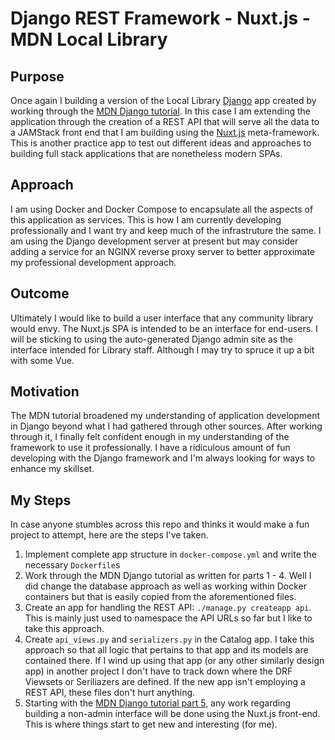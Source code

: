 # Django REST Framework - Nuxt.js - MDN Local Library

## Purpose

Once again I building a version of the Local Library [Django](https://www.djangoproject.com/) app created by working through the [MDN Django tutorial](https://developer.mozilla.org/en-US/docs/Learn/Server-side/Django). In this case I am extending the application through the creation of a REST API that will serve all the data to a JAMStack front end that I am building using the [Nuxt.js](https://nuxtjs.org/) meta-framework. This is another practice app to test out different ideas and approaches to building full stack applications that are nonetheless modern SPAs.

## Approach

I am using Docker and Docker Compose to encapsulate all the aspects of this application as services. This is how I am currently developing professionally and I want try and keep much of the infrastruture the same. I am using the Django development server at present but may consider adding a service for an NGINX reverse proxy server to better approximate my professional development approach.

## Outcome

Ultimately I would like to build a user interface that any community library would envy. The Nuxt.js SPA is intended to be an interface for end-users. I will be sticking to using the auto-generated Django admin site as the interface intended for Library staff. Although I may try to spruce it up a bit with some Vue.

## Motivation

The MDN tutorial broadened my understanding of application development in Django beyond what I had gathered through other sources. After working through it, I finally felt confident enough in my understanding of the framework to use it professionally. I have a ridiculous amount of fun developing with the Django framework and I'm always looking for ways to enhance my skillset.

## My Steps

In case anyone stumbles across this repo and thinks it would make a fun project to attempt, here are the steps I've taken.

1. Implement complete app structure in `docker-compose.yml` and write the necessary `Dockerfile`s
2. Work through the MDN Django tutorial as written for parts 1 - 4. Well I did change the database approach as well as working within Docker containers but that is easily copied from the aforementioned files.
3. Create an app for handling the REST API: `./manage.py createapp api`. This is mainly just used to namespace the API URLs so far but I like to take this approach.
4. Create `api_views.py` and `serializers.py` in the Catalog app. I take this approach so that all logic that pertains to that app and its models are contained there. If I wind up using that app (or any other similarly design app) in another project I don't have to track down where the DRF Viewsets or Seriliazers are defined. If the new app isn't employing a REST API, these files don't hurt anything.
5. Starting with the [MDN Django tutorial part 5](https://developer.mozilla.org/en-US/docs/Learn/Server-side/Django/Home_page), any work regarding building a non-admin interface will be done using the Nuxt.js front-end. This is where things start to get new and interesting (for me).
